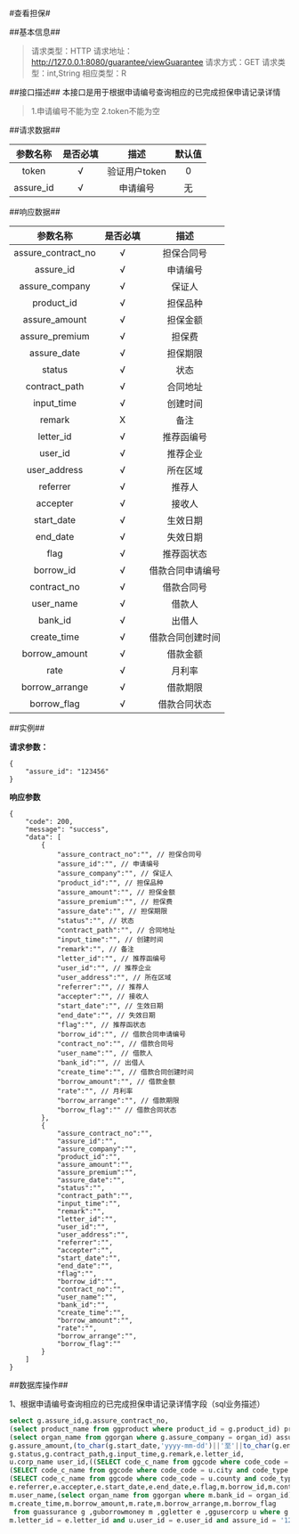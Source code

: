 #查看担保#


##基本信息##

>请求类型：HTTP
请求地址：http://127.0.0.1:8080/guarantee/viewGuarantee
请求方式：GET
请求类型：int,String
相应类型：R

##接口描述##
本接口是用于根据申请编号查询相应的已完成担保申请记录详情
>1.申请编号不能为空
2.token不能为空

##请求数据##

参数名称|是否必填|描述|默认值
:-:|:-:|:-:|:-:
token|√|验证用户token|0|
assure_id|√|申请编号|无|

##响应数据##

参数名称|是否必填|描述
:-:|:-:|:-:
assure_contract_no|√|担保合同号|
assure_id|√|申请编号|
assure_company|√|保证人|
product_id|√|担保品种|
assure_amount|√|担保金额|
assure_premium|√|担保费|
assure_date|√|担保期限|
status|√|状态|
contract_path|√|合同地址|
input_time|√|创建时间|
remark|X|备注|
letter_id|√|推荐函编号|
user_id|√|推荐企业|
user_address|√|所在区域|
referrer|√|推荐人|
accepter|√|接收人|
start_date|√|生效日期|
end_date|√|失效日期|
flag|√|推荐函状态|
borrow_id|√|借款合同申请编号|
contract_no|√|借款合同号|
user_name|√|借款人|
bank_id|√|出借人|
create_time|√|借款合同创建时间|
borrow_amount|√|借款金额|
rate|√|月利率|
borrow_arrange|√|借款期限|
borrow_flag |√|借款合同状态|

			
##实例##

**请求参数：**

```
{
	"assure_id": "123456"
}
```

**响应参数**

```
{
	"code": 200,
	"message": "success",
	"data": [
		{	
			"assure_contract_no":"", // 担保合同号
			"assure_id":"", // 申请编号
			"assure_company":"", // 保证人
			"product_id":"", // 担保品种
			"assure_amount":"", // 担保金额
			"assure_premium":"", // 担保费
			"assure_date":"", // 担保期限
			"status":"", // 状态
			"contract_path":"", // 合同地址
			"input_time":"", // 创建时间
			"remark":"", // 备注
			"letter_id":"", // 推荐函编号
			"user_id":"", // 推荐企业
			"user_address":"", // 所在区域
			"referrer":"", // 推荐人
			"accepter":"", // 接收人
			"start_date":"", // 生效日期
			"end_date":"", // 失效日期
			"flag":"", // 推荐函状态
			"borrow_id":"", // 借款合同申请编号
			"contract_no":"", // 借款合同号
			"user_name":"", // 借款人
			"bank_id":"", // 出借人
			"create_time":"", // 借款合同创建时间
			"borrow_amount":"", // 借款金额
			"rate":"", // 月利率
			"borrow_arrange":"", // 借款期限
			"borrow_flag":"" // 借款合同状态
		},
		{
			"assure_contract_no":"", 
			"assure_id":"", 
			"assure_company":"", 
			"product_id":"",
			"assure_amount":"", 
			"assure_premium":"", 
			"assure_date":"",
			"status":"", 
			"contract_path":"", 
			"input_time":"", 
			"remark":"", 
			"letter_id":"", 
			"user_id":"", 
			"user_address":"", 
			"referrer":"", 
			"accepter":"", 
			"start_date":"", 
			"end_date":"", 
			"flag":"", 
			"borrow_id":"", 
			"contract_no":"", 
			"user_name":"", 
			"bank_id":"", 
			"create_time":"", 
			"borrow_amount":"", 
			"rate":"", 
			"borrow_arrange":"", 
			"borrow_flag":""
		}
	]	
}
```
##数据库操作##

1、根据申请编号查询相应的已完成担保申请记录详情字段（sql业务描述）
```sql
select g.assure_id,g.assure_contract_no,
(select product_name from ggproduct where product_id = g.product_id) product_id,
(select organ_name from ggorgan where g.assure_company = organ_id) assure_company,
g.assure_amount,(to_char(g.start_date,'yyyy-mm-dd')||'至'||to_char(g.end_date,'yyyy-mm-dd')) assure_date,
g.status,g.contract_path,g.input_time,g.remark,e.letter_id,
u.corp_name user_id,((SELECT code_c_name from ggcode where code_code = u.province and code_type = 'areaCode')||-||
(SELECT code_c_name from ggcode where code_code = u.city and code_type = 'areaCode')||-||
(SELECT code_c_name from ggcode where code_code = u.county and code_type = 'areaCode')) user_address,
e.referrer,e.accepter,e.start_date,e.end_date,e.flag,m.borrow_id,m.contract_no,
m.user_name,(select organ_name from ggorgan where m.bank_id = organ_id) bank_id,
m.create_time,m.borrow_amount,m.rate,m.borrow_arrange,m.borrow_flag
 from guassurance g ,guborrowmoney m ,ggletter e ,ggusercorp u where g.letter_id = e.letter_id and
m.letter_id = e.letter_id and u.user_id = e.user_id and assure_id = '1203';
```



